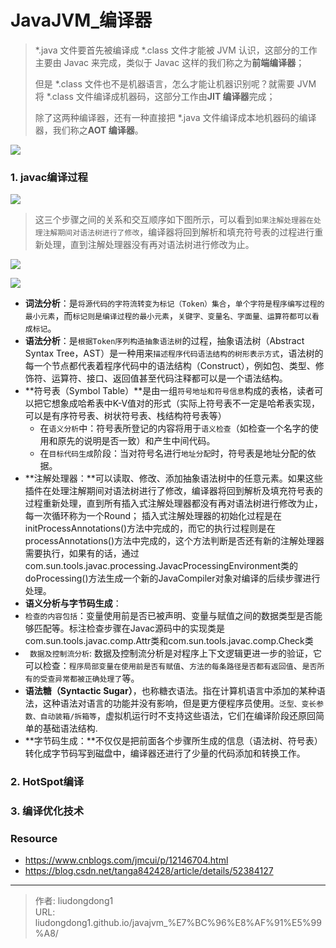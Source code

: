 # JavaJVM_编译器


> *.java 文件要首先被编译成 *.class 文件才能被 JVM 认识，这部分的工作主要由 Javac 来完成，类似于 Javac 这样的我们称之为**前端编译器**；
>
> 但是 *.class 文件也不是机器语言，怎么才能让机器识别呢？就需要 JVM 将 *.class 文件编译成机器码，这部分工作由**JIT 编译器**完成；
>
> 除了这两种编译器，还有一种直接把 *.java 文件编译成本地机器码的编译器，我们称之**AOT 编译器**。

![](https://gitee.com/github-25970295/blogpictureV2/raw/master/1153954-20200106092925007-1022314308.png)

### 1. javac编译过程

![](https://gitee.com/github-25970295/blogpictureV2/raw/master/1153954-20200106094301750-1393681004.png)

> 这三个步骤之间的关系和交互顺序如下图所示，可以看到`如果注解处理器在处理注解期间对语法树进行了修改`，编译器将回到解析和填充符号表的过程进行重新处理，直到注解处理器没有再对语法树进行修改为止。

![](https://gitee.com/github-25970295/blogpictureV2/raw/master/1153954-20200109090657558-33864349.png)

![](https://gitee.com/github-25970295/blogpictureV2/raw/master/image-20210729081740543-16275178618494.png)

- **词法分析**：是`将源代码的字符流转变为标记（Token）集合`，`单个字符是程序编写过程的最小元素`，而`标记则是编译过程的最小元素`，`关键字、变量名、字面量、运算符都可以看成标记`。
-   **语法分析**：是`根据Token序列构造抽象语法树`的过程，抽象语法树（Abstract Syntax Tree，AST）是一种用来`描述程序代码语法结构的树形表示方式`，语法树的每一个节点都代表着程序代码中的语法结构（Construct），例如包、类型、修饰符、运算符、接口、返回值甚至代码注释都可以是一个语法结构。
- **符号表（Symbol Table）**是由一组`符号地址和符号信息`构成的表格，读者可以把它想象成哈希表中K-V值对的形式（实际上符号表不一定是哈希表实现，可以是有序符号表、树状符号表、栈结构符号表等）
  - 在`语义分析`中：符号表所登记的内容将用于`语义检查`（如检查一个名字的使用和原先的说明是否一致）和产生中间代码。
  - 在`目标代码生成`阶段：当对符号名进行`地址分配`时，符号表是地址分配的依据。
- **注解处理器：**可以读取、修改、添加抽象语法树中的任意元素。如果这些插件在处理注解期间对语法树进行了修改，编译器将回到解析及填充符号表的过程重新处理，直到所有插入式注解处理器都没有再对语法树进行修改为止，每一次循环称为一个Round； 插入式注解处理器的初始化过程是在initProcessAnnotations()方法中完成的，而它的执行过程则是在processAnnotations()方法中完成的，这个方法判断是否还有新的注解处理器需要执行，如果有的话，通过com.sun.tools.javac.processing.JavacProcessingEnvironment类的doProcessing()方法生成一个新的JavaCompiler对象对编译的后续步骤进行处理。
-  **语义分析与字节码生成**： 
  - `检查的内容包括`：变量使用前是否已被声明、变量与赋值之间的数据类型是否能够匹配等。标注检查步骤在Javac源码中的实现类是com.sun.tools.javac.comp.Attr类和com.sun.tools.javac.comp.Check类
  - ` 数据及控制流分析`: 数据及控制流分析是对程序上下文逻辑更进一步的验证，它可以检查：`程序局部变量在使用前是否有赋值`、`方法的每条路径是否都有返回值`、`是否所有的受查异常都被正确处理了`等。
- **语法糖（Syntactic Sugar）**，也称糖衣语法。指在计算机语言中添加的某种语法，这种语法对语言的功能并没有影响，但是更方便程序员使用。`泛型、变长参数、自动装箱/拆箱等`，虚拟机运行时不支持这些语法，它们在编译阶段还原回简单的基础语法结构.
- **字节码生成：**不仅仅是把前面各个步骤所生成的信息（语法树、符号表）转化成字节码写到磁盘中，编译器还进行了少量的代码添加和转换工作。

### 2. HotSpot编译 

### 3. 编译优化技术

### Resource

- https://www.cnblogs.com/jmcui/p/12146704.html
- https://blog.csdn.net/tanga842428/article/details/52384127


---

> 作者: liudongdong1  
> URL: liudongdong1.github.io/javajvm_%E7%BC%96%E8%AF%91%E5%99%A8/  


